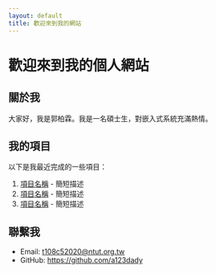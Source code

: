 ```yaml
---
layout: default
title: 歡迎來到我的網站
---
```


# 歡迎來到我的個人網站

## 關於我

大家好，我是郭柏霖。我是一名碩士生，對嵌入式系統充滿熱情。

## 我的項目

以下是我最近完成的一些項目：

1. [項目名稱](鏈接) - 簡短描述
2. [項目名稱](鏈接) - 簡短描述
3. [項目名稱](鏈接) - 簡短描述

## 聯繫我

- Email: t108c52020@ntut.org.tw
- GitHub: https://github.com/a123dady
